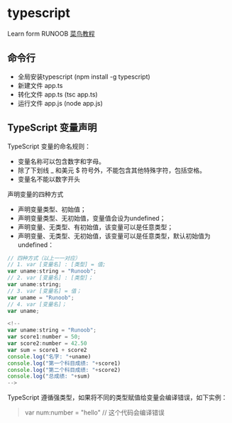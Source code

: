 # typescript
Learn form RUNOOB [菜鸟教程](https://www.runoob.com/typescript/ts-tutorial.html)

## 命令行
  - 全局安装typescript (npm install -g typescript)
  - 新建文件 app.ts
  - 转化文件 app.ts (tsc app.ts)
  - 运行文件 app.js (node app.js)

## TypeScript 变量声明 
  TypeScript 变量的命名规则：
  - 变量名称可以包含数字和字母。
  - 除了下划线 _ 和美元 $ 符号外，不能包含其他特殊字符，包括空格。
  - 变量名不能以数字开头

  声明变量的四种方式
  - 声明变量类型、初始值；
  - 声明变量类型、无初始值，变量值会设为undefined；
  - 声明变量、无类型、有初始值，该变量可以是任意类型；
  - 声明变量、无类型、无初始值，该变量可以是任意类型，默认初始值为 undefined：

  ```javascript
  // 四种方式（以上一一对应）
  // 1. var [变量名] : [类型] = 值;
  var uname:string = "Runoob";
  // 2. var [变量名] : [类型]；
  var uname:string;
  // 3. var [变量名] = 值；
  var uname = "Runoob";
  // 4. var [变量名]；
  var uname;

  <!-- 
  var uname:string = "Runoob";
  var score1:number = 50;
  var score2:number = 42.50
  var sum = score1 + score2
  console.log("名字: "+uname)
  console.log("第一个科目成绩: "+score1)
  console.log("第二个科目成绩: "+score2)
  console.log("总成绩: "+sum)
  -->
  ```

  TypeScript 遵循强类型，如果将不同的类型赋值给变量会编译错误，如下实例：
  > var num:number = "hello"     // 这个代码会编译错误

